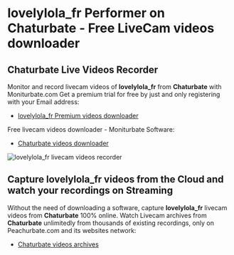 # lovelylola_fr Performer on Chaturbate - Free LiveCam videos downloader

## Chaturbate Live Videos Recorder

Monitor and record livecam videos of **lovelylola_fr** from **Chaturbate** with Moniturbate.com
Get a premium trial for free by just and only registering with your Email address:
* [lovelylola_fr Premium videos downloader](https://moniturbate.com/request-demo-licence-key.html)

Free livecam videos downloader - Moniturbate Software:
* [Chaturbate videos downloader](https://moniturbate.com/moniturbate-download-software.html)

![lovelylola_fr livecam videos recorder](https://peachurnet.com/templates/moniturbate-software.png)


## Capture lovelylola_fr videos from the Cloud and watch your recordings on Streaming

Without the need of downloading a software, capture **lovelylola_fr** livecam videos from **Chaturbate** 100% online.
Watch Livecam archives from **Chaturbate** unlimitedly from thousands of existing recordings, only on Peachurbate.com and its websites network:
* [Chaturbate videos archives](https://peachurnet.com/)